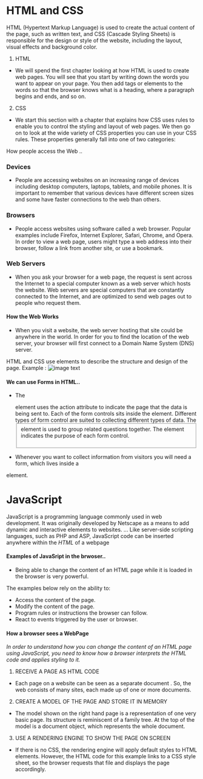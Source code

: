 # HTML and CSS

HTML (Hypertext Markup Language) is used to create the actual content of the page, 
such as written text, and CSS (Cascade Styling Sheets) is responsible 
for the design or style of the website, including the layout, visual effects 
and background color.

1. HTML

- We will spend the first chapter
looking at how HTML is used to
create web pages. You will see
that you start by writing down
the words you want to appear
on your page. You then add tags
or elements to the words so
that the browser knows what is
a heading, where a paragraph
begins and ends, and so on.

2. CSS

- We start this section with a
chapter that explains how CSS
uses rules to enable you to
control the styling and layout
of web pages. We then go on to
look at the wide variety of CSS
properties you can use in your
CSS rules. These properties
generally fall into one of two
categories:

How people access the Web ..

### Devices
- People are accessing websites
on an increasing range of devices
including desktop computers,
laptops, tablets, and mobile
phones. It is important to
remember that various devices
have different screen sizes and
some have faster connections to
the web than others.

### Browsers
- People access websites using
software called a web browser.
Popular examples include
Firefox, Internet Explorer, Safari,
Chrome, and Opera.
In order to view a web page,
users might type a web address
into their browser, follow a
link from another site, or use a
bookmark.

### Web Servers
- When you ask your browser for
a web page, the request is sent
across the Internet to a special
computer known as a web
server which hosts the website.
Web servers are special
computers that are constantly
connected to the Internet, and
are optimized to send web pages
out to people who request them.

#### How the Web Works
- When you visit a website, the web server
hosting that site could be anywhere in the
world. In order for you to find the location of
the web server, your browser will first connect
to a Domain Name System (DNS) server.

HTML and CSS use elements to describe the structure and design of the page.
Example : 
![image text](https://i.stack.imgur.com/YdLj4.png "code")


#### We can use Forms in HTML..

- The <form> element uses the action attribute to indicate the page that
the data is being sent to. Each of the form controls sits inside the <form>
element. Different types of form control are suited to collecting different
types of data. The <fieldset> element is used to group related
questions together. The <label> element indicates the purpose of each
form control.

- Whenever you want to collect information from
visitors you will need a form, which lives inside a
<form> element.


# JavaScript

JavaScript is a programming language commonly used in web development. It was originally developed by Netscape as a means to add dynamic and interactive elements to websites. ... Like server-side scripting languages, such as PHP and ASP, JavaScript code can be inserted anywhere within the *HTML* of a webpage


#### Examples of JavaSript in the brwoser..

- Being able to change the content of an HTML page while it is loaded in
the browser is very powerful. 

The examples below rely on the ability to:
- Access the content of the page.
- Modify the content of the page.
- Program rules or instructions the browser can follow.
- React to events triggered by the user or browser.


#### How a browser sees a WebPage

*In order to understand how you can change the content of an HTML
page using JavaScript, you need to know how a browser interprets the
HTML code and applies styling to it.*

1. RECEIVE A PAGE AS HTML CODE

- Each page on a website can be
seen as a separate document .
So, the web consists of many
sites, each made up of one or
more documents. 

2. CREATE A MODEL OF THE PAGE AND STORE IT IN MEMORY

- The model shown on the right
hand page is a representation
of one very basic page. Its
structure is reminiscent of a
family tree. At the top of the
model is a document object,
which represents the whole
document. 

3. USE A RENDERING ENGINE TO SHOW THE PAGE ON SCREEN

- If there is no CSS, the rendering
engine will apply default styles
to HTML elements. However,
the HTML code for this example
links to a CSS style sheet, so the
browser requests that file and
displays the page accordingly. 

